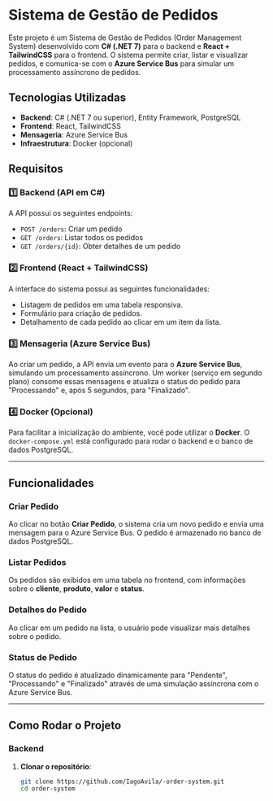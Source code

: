 # Sistema de Gestão de Pedidos

Este projeto é um Sistema de Gestão de Pedidos (Order Management System) desenvolvido com **C# (.NET 7)** para o backend e **React + TailwindCSS** para o frontend. O sistema permite criar, listar e visualizar pedidos, e comunica-se com o **Azure Service Bus** para simular um processamento assíncrono de pedidos.

## Tecnologias Utilizadas

- **Backend**: C# (.NET 7 ou superior), Entity Framework, PostgreSQL
- **Frontend**: React, TailwindCSS
- **Mensageria**: Azure Service Bus
- **Infraestrutura**: Docker (opcional)

## Requisitos

### 1️⃣ Backend (API em C#)

A API possui os seguintes endpoints:

- `POST /orders`: Criar um pedido
- `GET /orders`: Listar todos os pedidos
- `GET /orders/{id}`: Obter detalhes de um pedido

### 2️⃣ Frontend (React + TailwindCSS)

A interface do sistema possui as seguintes funcionalidades:

- Listagem de pedidos em uma tabela responsiva.
- Formulário para criação de pedidos.
- Detalhamento de cada pedido ao clicar em um item da lista.

### 3️⃣ Mensageria (Azure Service Bus)

Ao criar um pedido, a API envia um evento para o **Azure Service Bus**, simulando um processamento assíncrono. Um worker (serviço em segundo plano) consome essas mensagens e atualiza o status do pedido para "Processando" e, após 5 segundos, para "Finalizado".

### 4️⃣ Docker (Opcional)

Para facilitar a inicialização do ambiente, você pode utilizar o **Docker**. O `docker-compose.yml` está configurado para rodar o backend e o banco de dados PostgreSQL.

---

## Funcionalidades

### Criar Pedido

Ao clicar no botão **Criar Pedido**, o sistema cria um novo pedido e envia uma mensagem para o Azure Service Bus. O pedido é armazenado no banco de dados PostgreSQL.

### Listar Pedidos

Os pedidos são exibidos em uma tabela no frontend, com informações sobre o **cliente**, **produto**, **valor** e **status**.

### Detalhes do Pedido

Ao clicar em um pedido na lista, o usuário pode visualizar mais detalhes sobre o pedido.

### Status de Pedido

O status do pedido é atualizado dinamicamente para "Pendente", "Processando" e "Finalizado" através de uma simulação assíncrona com o Azure Service Bus.

---

## Como Rodar o Projeto

### Backend

1. **Clonar o repositório**:
   ```bash
   git clone https://github.com/IagoAvila/-order-system.git
   cd order-system
